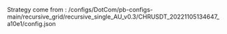 Strategy come from : /configs/DotCom/pb-configs-main/recursive_grid/recursive_single_AU_v0.3/CHRUSDT_20221105134647_a10e1/config.json
